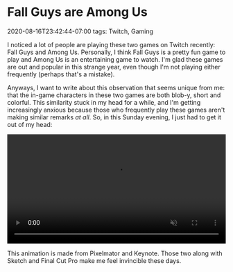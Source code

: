 # Fall Guys are Among Us
2020-08-16T23:42:44-07:00
tags: Twitch, Gaming

I noticed a lot of people are playing these two games on Twitch recently: Fall Guys and Among Us.
Personally, I think Fall Guys is a pretty fun game to play and Among Us is an entertaining game to
watch. I'm glad these games are out and popular in this strange year, even though I'm not
playing either frequently (perhaps that's a mistake).

Anyways, I want to write about this observation that seems unique from me: that the in-game
characters in these two games are both blob-y, short and colorful. This similarity stuck in my head
for a while, and I'm getting increasingly anxious because those who frequently play these games
aren't making similar remarks *at all*. So, in this Sunday evening, I just had to get it out of my
head:

<video controls="controls" width="100%" name="Fall Guys are Among Us" src="/assets/2020/08/FallGuysAmongUs.mov" autoplay loop muted playsinline></video>

This animation is made from Pixelmator and Keynote. Those two along with Sketch and Final Cut Pro
make me feel invincible these days.
